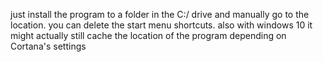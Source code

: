 just install the program to a folder in the C:/ drive and manually go to the location. you can delete the start menu shortcuts. also with windows 10 it might actually still cache the location of the program depending on Cortana's settings
